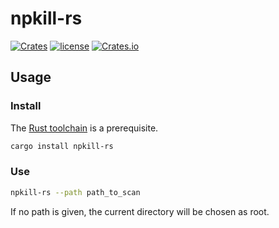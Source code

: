 # npkill-rs

[![Crates][crates_badge]][crates]
[![license][license_badge]][license]
[![Crates.io][crates_installs_badge]][crates]

## Usage

### Install

The [Rust toolchain][toolchain] is a prerequisite.

```bash
cargo install npkill-rs
```

### Use

```bash
npkill-rs --path path_to_scan
```
If no path is given, the current directory will be chosen as root.

[crates_badge]: https://img.shields.io/crates/v/npkill-rs.svg
[crates]: https://crates.io/crates/npkill-rs
[license_badge]: https://img.shields.io/crates/l/npkill-rs.svg
[license]: https://github.com/markonyango/npkill-rs/blob/main/LICENSE
[crates_installs_badge]: https://img.shields.io/crates/d/npkill-rs?label=cargo%20installs
[toolchain]: https://rustup.rs
[crates_io]: https://crates.io
